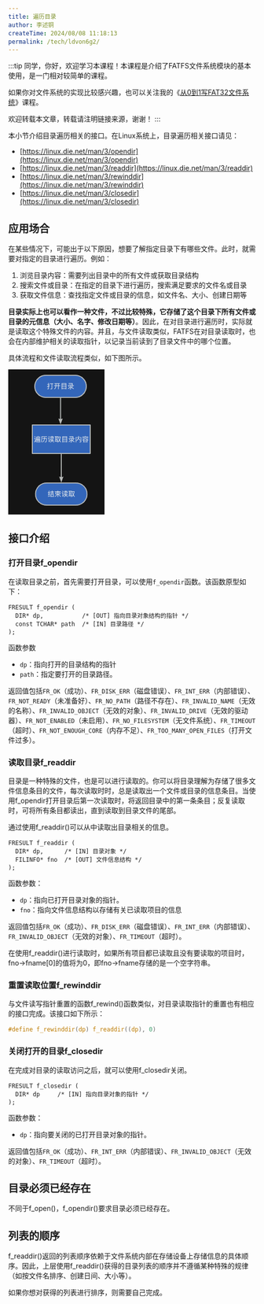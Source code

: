 ```yaml
---
title: 遍历目录
author: 李述铜
createTime: 2024/08/08 11:18:13
permalink: /tech/ldvon6g2/
---
```

:::tip
同学，你好，欢迎学习本课程！本课程是介绍了FATFS文件系统模块的基本使用，是一门相对较简单的课程。

如果你对文件系统的实现比较感兴趣，也可以关注我的《[从0到1写FAT32文件系统](https://wuptg.xetlk.com/s/VeHie)》课程。

欢迎转载本文章，转载请注明链接来源，谢谢！
:::

本小节介绍目录遍历相关的接口。在Linux系统上，目录遍历相关接口请见：
* [https://linux.die.net/man/3/opendir](https://linux.die.net/man/3/opendir)
* [https://linux.die.net/man/3/readdir](https://linux.die.net/man/3/readdir)
* [https://linux.die.net/man/3/rewinddir](https://linux.die.net/man/3/rewinddir)
* [https://linux.die.net/man/3/closedir](https://linux.die.net/man/3/closedir)

## 应用场合
在某些情况下，可能出于以下原因，想要了解指定目录下有哪些文件。此时，就需要对指定的目录进行遍历。例如：

1. 浏览目录内容：需要列出目录中的所有文件或获取目录结构
2. 搜索文件或目录：在指定的目录下进行遍历，搜索满足要求的文件名或目录
3. 获取文件信息：查找指定文件或目录的信息，如文件名、大小、创建日期等

**目录实际上也可以看作一种文件，不过比较特殊，它存储了这个目录下所有文件或目录的元信息（大小、名字、修改日期等）**。因此，在对目录进行遍历时，实际就是读取这个特殊文件的内容。并且，与文件读取类似，FATFS在对目录读取时，也会在内部维护相关的读取指针，以记录当前读到了目录文件中的哪个位置。

具体流程和文件读取流程类似，如下图所示。

![alt 读取流程](../../../../../.vuepress/public/image/docs/notes/tech/fatfs/use/c3/list/image.png)

## 接口介绍
### 打开目录f_opendir
在读取目录之前，首先需要打开目录，可以使用`f_opendir`函数。该函数原型如下：
```
FRESULT f_opendir (
  DIR* dp,           /* [OUT] 指向目录对象结构的指针 */
  const TCHAR* path  /* [IN] 目录路径 */
);
```
函数参数

- `dp`：指向打开的目录结构的指针
- `path`：指定要打开的目录路径。

返回值包括`FR_OK`（成功）、`FR_DISK_ERR`（磁盘错误）、`FR_INT_ERR`（内部错误）、`FR_NOT_READY`（未准备好）、`FR_NO_PATH`（路径不存在）、`FR_INVALID_NAME`（无效的名称）、`FR_INVALID_OBJECT`（无效的对象）、`FR_INVALID_DRIVE`（无效的驱动器）、`FR_NOT_ENABLED`（未启用）、`FR_NO_FILESYSTEM`（无文件系统）、`FR_TIMEOUT`（超时）、`FR_NOT_ENOUGH_CORE`（内存不足）、`FR_TOO_MANY_OPEN_FILES`（打开文件过多）。

### 读取目录f_readdir

目录是一种特殊的文件，也是可以进行读取的。你可以将目录理解为存储了很多文件信息条目的文件，每次读取时时，总是读取出一个文件或目录的信息条目。当使用f_opendir打开目录后第一次读取时，将返回目录中的第一条条目；反复读取时，可将所有条目都读出，直到读取到目录文件的尾部。

通过使用f_readdir()可以从中读取出目录相关的信息。

```
FRESULT f_readdir (
  DIR* dp,      /* [IN] 目录对象 */
  FILINFO* fno  /* [OUT] 文件信息结构 */
);
```
函数参数：

- `dp`：指向已打开目录对象的指针。
- `fno`：指向文件信息结构以存储有关已读取项目的信息

返回值包括`FR_OK`（成功）、`FR_DISK_ERR`（磁盘错误）、`FR_INT_ERR`（内部错误）、`FR_INVALID_OBJECT`（无效的对象）、`FR_TIMEOUT`（超时）。

在使用f_readdir()进行读取时，如果所有项目都已读取且没有要读取的项目时，fno->fname[0]的值将为0，即fno->fname存储的是一个空字符串。

### 重置读取位置f_rewinddir
与文件读写指针重置的函数f_rewind()函数类似，对目录读取指针的重置也有相应的接口完成。该接口如下所示：

```c
#define f_rewinddir(dp) f_readdir((dp), 0)
```

### 关闭打开的目录f_closedir
在完成对目录的读取访问之后，就可以使用f_closedir关闭。

```
FRESULT f_closedir (
  DIR* dp     /* [IN] 指向目录对象的指针 */
);
```
函数参数：

- `dp`：指向要关闭的已打开目录对象的指针。

返回值包括`FR_OK`（成功）、`FR_INT_ERR`（内部错误）、`FR_INVALID_OBJECT`（无效的对象）、`FR_TIMEOUT`（超时）。


## 目录必须已经存在
不同于f_open()，f_opendir()要求目录必须已经存在。

## 列表的顺序
f_readdir()返回的列表顺序依赖于文件系统内部在存储设备上存储信息的具体顺序。因此，上层使用f_readdir()获得的目录列表的顺序并不遵循某种特殊的规律（如按文件名排序、创建日间、大小等）。

如果你想对获得的列表进行排序，则需要自己完成。


